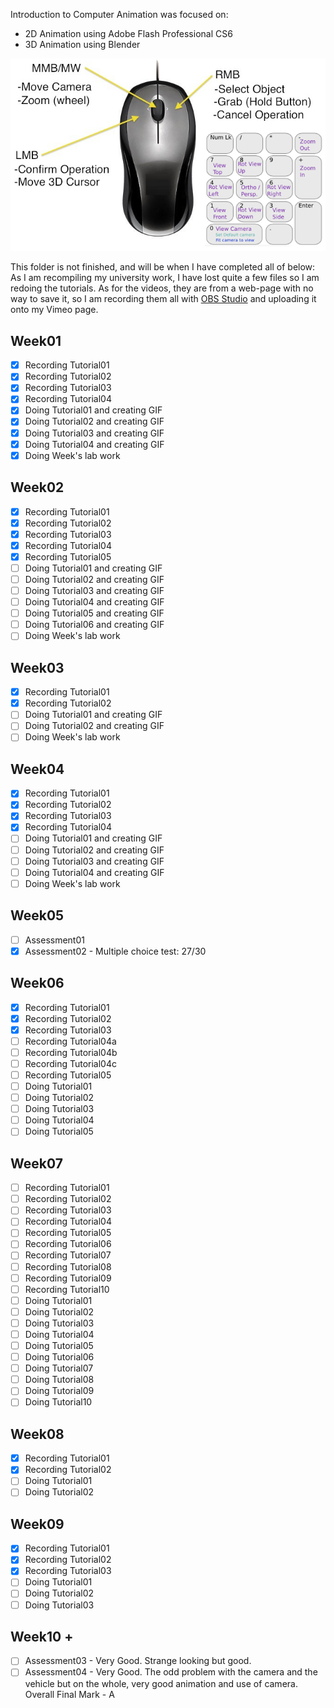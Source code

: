 Introduction to Computer Animation was focused on:
- 2D Animation using Adobe Flash Professional CS6
- 3D Animation using Blender

<p align="center">
  <img src="https://github.com/yuchingho/university/blob/master/1)%20UWS%20First%20Year/3)%20Semester%20One%20-%20Introduction%20to%20Computer%20Animation/Week06%20-%20Introduction%20to%20Blender/Blender%20Quick%20Controls.png?raw=true" alt="Blender Quick Controls"/>
</p>


This folder is not finished, and will be when I have completed all of below:\
As I am recompiling my university work, I have lost quite a few files so I am redoing the tutorials. As for the videos, they are from a web-page with no way to save it, so I am recording them all with [OBS Studio](https://obsproject.com/) and uploading it onto my Vimeo page.
## Week01
- [x] Recording Tutorial01
- [x] Recording Tutorial02
- [x] Recording Tutorial03
- [x] Recording Tutorial04
- [x] Doing Tutorial01 and creating GIF
- [x] Doing Tutorial02 and creating GIF
- [x] Doing Tutorial03 and creating GIF
- [x] Doing Tutorial04 and creating GIF
- [x] Doing Week's lab work

## Week02
- [x] Recording Tutorial01
- [x] Recording Tutorial02
- [x] Recording Tutorial03
- [x] Recording Tutorial04
- [x] Recording Tutorial05
- [ ] Doing Tutorial01 and creating GIF
- [ ] Doing Tutorial02 and creating GIF
- [ ] Doing Tutorial03 and creating GIF
- [ ] Doing Tutorial04 and creating GIF
- [ ] Doing Tutorial05 and creating GIF
- [ ] Doing Tutorial06 and creating GIF
- [ ] Doing Week's lab work

## Week03
- [x] Recording Tutorial01
- [x] Recording Tutorial02
- [ ] Doing Tutorial01 and creating GIF
- [ ] Doing Tutorial02 and creating GIF
- [ ] Doing Week's lab work

## Week04
- [x] Recording Tutorial01
- [x] Recording Tutorial02
- [x] Recording Tutorial03
- [x] Recording Tutorial04
- [ ] Doing Tutorial01 and creating GIF
- [ ] Doing Tutorial02 and creating GIF
- [ ] Doing Tutorial03 and creating GIF
- [ ] Doing Tutorial04 and creating GIF
- [ ] Doing Week's lab work

## Week05
- [ ] Assessment01
- [x] Assessment02 - Multiple choice test: 27/30

## Week06
- [x] Recording Tutorial01
- [x] Recording Tutorial02
- [x] Recording Tutorial03
- [ ] Recording Tutorial04a
- [ ] Recording Tutorial04b
- [ ] Recording Tutorial04c
- [ ] Recording Tutorial05
- [ ] Doing Tutorial01
- [ ] Doing Tutorial02
- [ ] Doing Tutorial03
- [ ] Doing Tutorial04
- [ ] Doing Tutorial05

## Week07
- [ ] Recording Tutorial01
- [ ] Recording Tutorial02
- [ ] Recording Tutorial03
- [ ] Recording Tutorial04
- [ ] Recording Tutorial05
- [ ] Recording Tutorial06
- [ ] Recording Tutorial07
- [ ] Recording Tutorial08
- [ ] Recording Tutorial09
- [ ] Recording Tutorial10
- [ ] Doing Tutorial01
- [ ] Doing Tutorial02
- [ ] Doing Tutorial03
- [ ] Doing Tutorial04
- [ ] Doing Tutorial05
- [ ] Doing Tutorial06
- [ ] Doing Tutorial07
- [ ] Doing Tutorial08
- [ ] Doing Tutorial09
- [ ] Doing Tutorial10

## Week08
- [x] Recording Tutorial01
- [x] Recording Tutorial02
- [ ] Doing Tutorial01
- [ ] Doing Tutorial02

## Week09
- [x] Recording Tutorial01
- [x] Recording Tutorial02
- [x] Recording Tutorial03
- [ ] Doing Tutorial01
- [ ] Doing Tutorial02
- [ ] Doing Tutorial03

## Week10 +
- [ ] Assessment03 - Very Good. Strange looking but good.
- [ ] Assessment04 - Very Good. The odd problem with the camera and the vehicle but on the whole, very good animation and use of camera.\
Overall Final Mark - A
